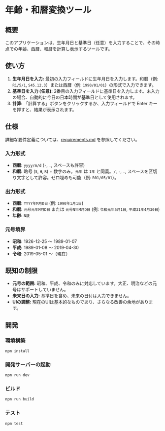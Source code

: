 # 年齢・和暦変換ツール

## 概要

このアプリケーションは、生年月日と基準日（任意）を入力することで、その時点での年齢、西暦、和暦を計算し表示するツールです。

## 使い方

1.  **生年月日を入力:** 最初の入力フィールドに生年月日を入力します。和暦（例: `R1/5/1`, `S45.12.3`）または西暦（例: `1990/01/01`）の形式で入力できます。
2.  **基準日を入力 (任意):** 2番目の入力フィールドに基準日を入力します。未入力の場合、自動的に今日の日本時間が基準日として使用されます。
3.  **計算:** 「計算する」ボタンをクリックするか、入力フィールドで Enter キーを押すと、結果が表示されます。

## 仕様

詳細な要件定義については、[requirements.md](requirements.md) を参照してください。

### 入力形式
*   **西暦:** `yyyy/m/d` (`-`, `.`, スペースも許容)
*   **和暦:** 略号 (`S`, `H`, `R`) + 数字のみ。`元年` は `1年` と同義。`/`, `-`, `.`, スペースを区切り文字として許容。ゼロ埋めも可能（例: `R01/05/01`）。

### 出力形式
*   **西暦:** `YYYY年M月D日` (例: `1990年1月1日`)
*   **和暦:** `元号元年M月D日` または `元号N年M月D日` (例: `令和元年5月1日`, `平成31年4月30日`)
*   **年齢:** `N歳`

### 元号境界
*   **昭和:** 1926-12-25 ～ 1989-01-07
*   **平成:** 1989-01-08 ～ 2019-04-30
*   **令和:** 2019-05-01 ～（現在）

## 既知の制限

*   **元号の範囲:** 昭和、平成、令和のみに対応しています。大正、明治などの元号はサポートしていません。
*   **未来日の入力:** 基準日を含め、未来の日付は入力できません。
*   **UIの調整:** 現在のUIは基本的なものであり、さらなる改善の余地があります。

## 開発

### 環境構築

```bash
npm install
```

### 開発サーバーの起動

```bash
npm run dev
```

### ビルド

```bash
npm run build
```

### テスト

```bash
npm test
```